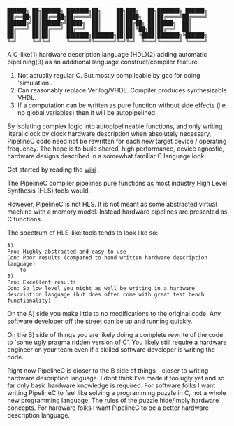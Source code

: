 ```
██████╗ ██╗██████╗ ███████╗██╗     ██╗███╗   ██╗███████╗ ██████╗
██╔══██╗██║██╔══██╗██╔════╝██║     ██║████╗  ██║██╔════╝██╔════╝
██████╔╝██║██████╔╝█████╗  ██║     ██║██╔██╗ ██║█████╗  ██║     
██╔═══╝ ██║██╔═══╝ ██╔══╝  ██║     ██║██║╚██╗██║██╔══╝  ██║     
██║     ██║██║     ███████╗███████╗██║██║ ╚████║███████╗╚██████╗
╚═╝     ╚═╝╚═╝     ╚══════╝╚══════╝╚═╝╚═╝  ╚═══╝╚══════╝ ╚═════╝
```

A C-like(1) hardware description language (HDL)(2) adding automatic pipelining(3) as an additional language construct/compiler feature.

1. Not actually regular C. But mostly compileable by gcc for doing 'simulation'.
2. Can reasonably replace Verilog/VHDL. Compiler produces synthesizable VHDL.
3. If a computation can be written as pure function without side effects (i.e. no global variables) then it will be autopipelined.

By isolating complex logic into autopipelineable functions, and only writing literal clock by clock hardware description when absolutely necessary, PipelineC code need not be rewritten for each new target device / operating frequency. The hope is to build shared, high performance, device agnostic, hardware designs described in a somewhat familiar C language look.

Get started by reading the [wiki](https://github.com/JulianKemmerer/PipelineC/wiki) .

The PipelineC compiler pipelines pure functions as most industry High Level Synthesis (HLS) tools would. 

However, PipelineC is not HLS. It is not meant as some abstracted virtual machine with a memory model. Instead hardware pipelines are presented as C functions.

The spectrum of HLS-like tools tends to look like so:
```
A)
Pro: Highly abstracted and easy to use 
Con: Poor results (compared to hand written hardware description language)   
    to
B)
Pro: Excellent results
Con: So low level you might as well be writing in a hardware description language (but does often come with great test bench functionality)
```
On the A) side you make little to no modifications to the original code. Any software developer off the street can be up and running quickly. 

On the B) side of things you are likely doing a complete rewrite of the code to 'some ugly pragma ridden version of C'. You likely still require a hardware engineer on your team even if a skilled software developer is writing the code.

Right now PipelineC is closer to the B side of things - closer to writing hardware description language. I dont think I've made it too ugly yet and so far only basic hardware knowledge is required. For software folks I want writing PipelineC to feel like solving a programming puzzle in C, not a whole new programming language. The rules of the puzzle hide/imply hardware concepts. For hardware folks I want PipelineC to be a better hardware description language.

